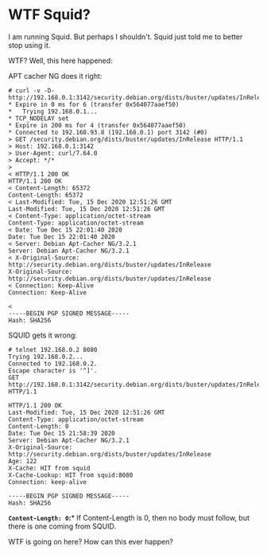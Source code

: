 # WTF Squid?

I am running Squid.  But perhaps I shouldn't.  Squid just told me to better stop using it.

WTF?  Well, this here happened:

APT cacher NG does it right:

```
# curl -v -D- http://192.168.0.1:3142/security.debian.org/dists/buster/updates/InRelease
* Expire in 0 ms for 6 (transfer 0x564077aaef50)
*   Trying 192.168.0.1...
* TCP_NODELAY set
* Expire in 200 ms for 4 (transfer 0x564077aaef50)
* Connected to 192.168.93.8 (192.168.0.1) port 3142 (#0)
> GET /security.debian.org/dists/buster/updates/InRelease HTTP/1.1
> Host: 192.168.0.1:3142
> User-Agent: curl/7.64.0
> Accept: */*
>
< HTTP/1.1 200 OK
HTTP/1.1 200 OK
< Content-Length: 65372
Content-Length: 65372
< Last-Modified: Tue, 15 Dec 2020 12:51:26 GMT
Last-Modified: Tue, 15 Dec 2020 12:51:26 GMT
< Content-Type: application/octet-stream
Content-Type: application/octet-stream
< Date: Tue Dec 15 22:01:40 2020
Date: Tue Dec 15 22:01:40 2020
< Server: Debian Apt-Cacher NG/3.2.1
Server: Debian Apt-Cacher NG/3.2.1
< X-Original-Source: http://security.debian.org/dists/buster/updates/InRelease
X-Original-Source: http://security.debian.org/dists/buster/updates/InRelease
< Connection: Keep-Alive
Connection: Keep-Alive

<
-----BEGIN PGP SIGNED MESSAGE-----
Hash: SHA256
```

SQUID gets it wrong:

```
# telnet 192.168.0.2 8080
Trying 192.168.0.2...
Connected to 192.168.0.2.
Escape character is '^]'.
GET http://192.168.0.1:3142/security.debian.org/dists/buster/updates/InRelease HTTP/1.1

HTTP/1.1 200 OK
Last-Modified: Tue, 15 Dec 2020 12:51:26 GMT
Content-Type: application/octet-stream
Content-Length: 0
Date: Tue Dec 15 21:58:39 2020
Server: Debian Apt-Cacher NG/3.2.1
X-Original-Source: http://security.debian.org/dists/buster/updates/InRelease
Age: 122
X-Cache: HIT from squid
X-Cache-Lookup: HIT from squid:8080
Connection: keep-alive

-----BEGIN PGP SIGNED MESSAGE-----
Hash: SHA256
```

**`Content-Length: 0`:***  If Content-Length is 0, then no body must follow, but there is one coming from SQUID.

WTF is going on here?  How can this ever happen?
